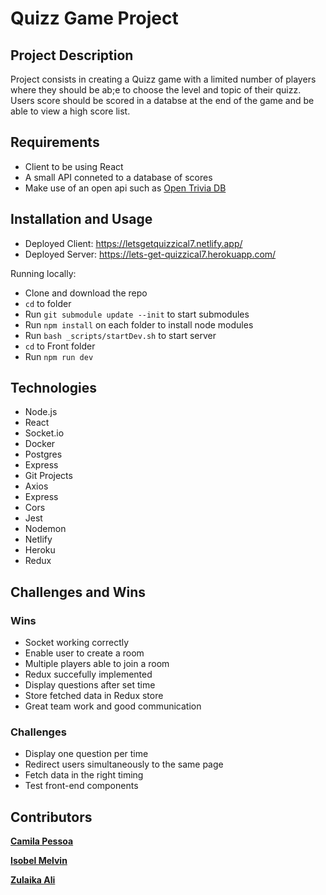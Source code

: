 # Quizz Game Project

## Project Description

Project consists in creating a Quizz game with a limited number of players where they should be ab;e to choose the level and topic of their quizz. Users score should be scored in a databse at the end of the game and be able to view a high score list.

## Requirements

- Client to be using React
- A small API conneted to a database of scores
- Make use of an open api such as [Open Trivia DB](https://opentdb.com/api_config.php)

## Installation and Usage

- Deployed Client: https://letsgetquizzical7.netlify.app/
- Deployed Server: https://lets-get-quizzical7.herokuapp.com/

Running locally:

- Clone and download the repo
- `cd` to folder
- Run `git submodule update --init` to start submodules
- Run `npm install` on each folder to install node modules
- Run `bash _scripts/startDev.sh` to start server
- `cd` to Front folder
- Run `npm run dev`

## Technologies

- Node.js
- React
- Socket.io
- Docker
- Postgres
- Express
- Git Projects
- Axios
- Express
- Cors
- Jest
- Nodemon
- Netlify
- Heroku
- Redux

## Challenges and Wins

### Wins

- Socket working correctly
- Enable user to create a room
- Multiple players able to join a room
- Redux succefully implemented
- Display questions after set time
- Store fetched data in Redux store
- Great team work and good communication

### Challenges

- Display one question per time
- Redirect users simultaneously to the same page
- Fetch data in the right timing
- Test front-end components


## Contributors

**[Camila Pessoa](https://github.com/Nevashka)**

**[Isobel Melvin](https://github.com/Littlerou)**

**[Zulaika Ali](https://github.com/zlka)**
